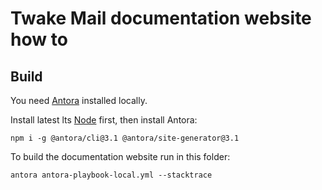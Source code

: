 # Twake Mail documentation website how to

## Build

You need [Antora](https://antora.org/) installed locally.

Install latest lts [Node](https://www.npmjs.com/) first, then install Antora:

```
npm i -g @antora/cli@3.1 @antora/site-generator@3.1
```

To build the documentation website run in this folder:

```
antora antora-playbook-local.yml --stacktrace
```